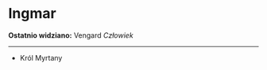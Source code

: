 <p><img></img></p>

# Ingmar

**Ostatnio widziano:** <a data-path="Lokacje/Vengard.md">Vengard</a>
*Człowiek*

---

- Król <a data-path="Rejony/Myrtana.md">Myrtany</a>